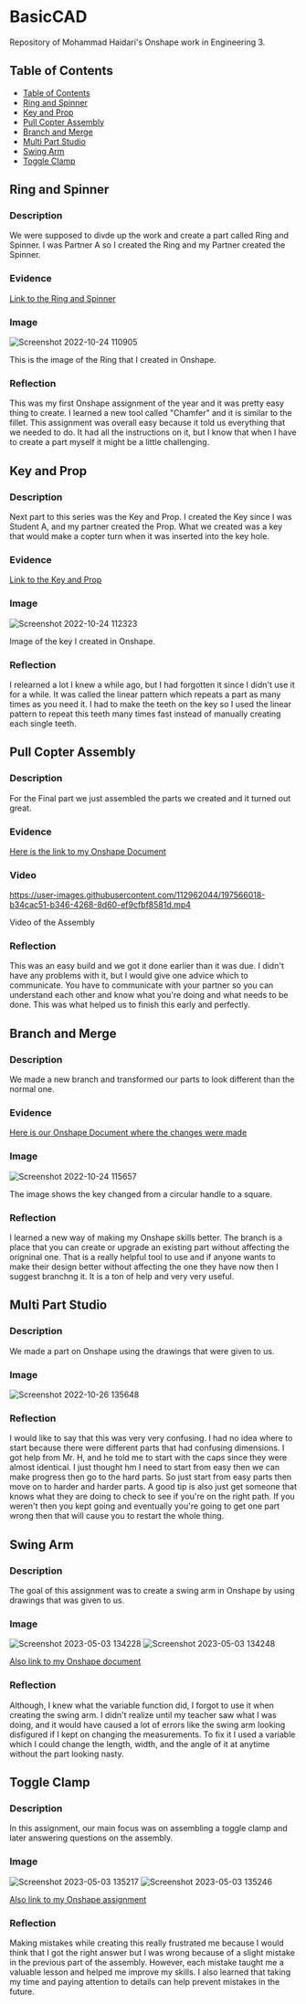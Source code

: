 # BasicCAD

Repository of Mohammad Haidari's Onshape work in Engineering 3.


## Table of Contents
*  [Table of Contents](#TableOfContents)
* [Ring and Spinner](#ring-and-spinner)
* [Key and Prop](#key-and-prop)
* [Pull Copter Assembly](#pull-copter-assembly)
* [Branch and Merge](#branch-and-merge)
* [Multi Part Studio](#multi-part-studio)
* [Swing Arm](#swing-arm)
* [Toggle Clamp](#toggle-clamp)

## Ring and Spinner

### Description

We were supposed to divde up the work and create a part called Ring and Spinner. I was Partner A so I created the Ring and my Partner created the Spinner. 

### Evidence
[Link to the Ring and Spinner](https://cvilleschools.onshape.com/documents/1cde1131899ecaf84965423d/w/6425888fe3c5e10bfb4a3ea0/e/898048881bf505a396159ae9)

### Image
![Screenshot 2022-10-24 110905](https://user-images.githubusercontent.com/112962044/197561048-2446abdf-882b-4f12-a847-0b53e460a7f1.png)

This is the image of the Ring that I created in Onshape.

### Reflection
This was my first Onshape assignment of the year and it was pretty easy thing to create. I learned a new tool called "Chamfer" and it is similar to the fillet. This assignment was overall easy because it told us everything that we needed to do. It had all the instructions on it, but I know that when I have to create a part myself it might be a little challenging.


## Key and Prop

### Description
Next part to this series was the Key and Prop. I created the Key since I was Student A, and my partner created the Prop. What we created was a key that would make a copter turn when it was inserted into the key hole. 

### Evidence
 [Link to the Key and Prop](https://cvilleschools.onshape.com/documents/1cde1131899ecaf84965423d/w/6425888fe3c5e10bfb4a3ea0/e/898048881bf505a396159ae9)

### Image
![Screenshot 2022-10-24 112323](https://user-images.githubusercontent.com/112962044/197563949-70c86d11-c88c-40ae-a3f3-633ce2bc135b.png)
 
 Image of the key I created in Onshape.

### Reflection
I relearned a lot I knew a while ago, but I had forgotten it since I didn't use it for a while. It was called the linear pattern which repeats a part as many times as you need it. I had to make the teeth on the key so I used the linear pattern to repeat this teeth many times fast instead of manually creating each single teeth. 


## Pull Copter Assembly

### Description
 For the Final part we just assembled the parts we created and it turned out great. 
### Evidence
[Here is the link to my Onshape Document](https://cvilleschools.onshape.com/documents/1cde1131899ecaf84965423d/w/6425888fe3c5e10bfb4a3ea0/e/c17c2a21e748b4aecc6d31cf)

### Video

https://user-images.githubusercontent.com/112962044/197566018-b34cac51-b346-4268-8d60-ef9cfbf8581d.mp4

Video of the Assembly
### Reflection

This was an easy build and we got it done earlier than it was due. I didn't have any problems with it, but I would give one advice which to communicate. You have to communicate with your partner so you can understand each other and know what you're doing and what needs to be done. This was what helped us to finish this early and perfectly.


## Branch and Merge

### Description

We made a new branch and transformed our parts to look different than the normal one. 

### Evidence
[Here is our Onshape Document where the changes were made](https://cvilleschools.onshape.com/documents/1cde1131899ecaf84965423d/w/7f185f7fa3bee0fa40ee25e7/e/c17c2a21e748b4aecc6d31cf)

### Image
![Screenshot 2022-10-24 115657](https://user-images.githubusercontent.com/112962044/197571579-cfe02e16-0d17-4a41-a02b-941ebc1dc1c0.png)

The image shows the key changed from a circular handle to a square.

### Reflection
I learned a new way of making my Onshape skills better. The branch is a place that you can create or upgrade an existing part without affecting the origninal one. That is a really helpful tool to use and if anyone wants to make their design better without affecting the one they have now then I suggest branchng it. It is a ton of help and very very useful.


## Multi Part Studio

### Description
 We made a part on Onshape using the drawings that were given to us. 

### Image 

![Screenshot 2022-10-26 135648](https://user-images.githubusercontent.com/112962044/198101071-90b9a336-264f-4104-9bdf-b8e6ee4137a6.png)


### Reflection

I would like to say that this was very very confusing. I had no idea where to start because there were different parts that had confusing dimensions. I got help from Mr. H, and he told me to start with the caps since they were almost identical. I just thought hm I need to start from easy then we can make progress then go to the hard parts. So just start from easy parts then move on to harder and harder parts. A good tip is also just get someone that knows what they are doing to check to see if you're on the right path. If you weren't then you kept going and eventually you're going to get one part wrong then that will cause you to restart the whole thing.


## Swing Arm

### Description 
The goal of this assignment was to create a swing arm in Onshape by using drawings that was given to us. 

### Image
![Screenshot 2023-05-03 134228](https://user-images.githubusercontent.com/112962044/236000656-a5bcc9ff-fc7b-4134-a414-b79a16878523.png)
![Screenshot 2023-05-03 134248](https://user-images.githubusercontent.com/112962044/236000675-d4c14ff0-8c1d-46bd-b838-40a38e515942.png)

[Also link to my Onshape document](https://cvilleschools.onshape.com/documents/015b6c94a0f5570cbc4fd444/w/938447ecfa1b96483d7077c5/e/ca65503ff11660073e0cb5c5)

### Reflection

Although, I knew what the variable function did, I forgot to use it when creating the swing arm. I didn't realize until my teacher saw what I was doing, and it would have caused a lot of errors like the swing arm looking disfigured if I kept on changing the measurements. To fix it I used a variable which I could change the length, width, and the angle of it at anytime without the part looking nasty. 


## Toggle Clamp

### Description

In this assignment, our main focus was on assembling a toggle clamp and later answering questions on the assembly. 

### Image 
![Screenshot 2023-05-03 135217](https://user-images.githubusercontent.com/112962044/236003249-f29ea0ed-d21b-418f-b3b1-7e808d00a745.png)
![Screenshot 2023-05-03 135246](https://user-images.githubusercontent.com/112962044/236003279-c56680c9-bea9-4eaa-b11e-9a965329302c.png)

[Also link to my Onshape assignment](https://cvilleschools.onshape.com/documents/ca26462d4e46191a775dd659/w/31de0130237b7c69bf5299d8/e/8e5cabc753ee577d3354ff36)

### Reflection

Making mistakes while creating this really frustrated me because I would think that I got the right answer but I was wrong because of a slight mistake in the previous part of the assembly. However, each mistake taught me a valuable lesson and helped me improve my skills. I also learned that taking my time and paying attention to details can help prevent mistakes in the future. 
